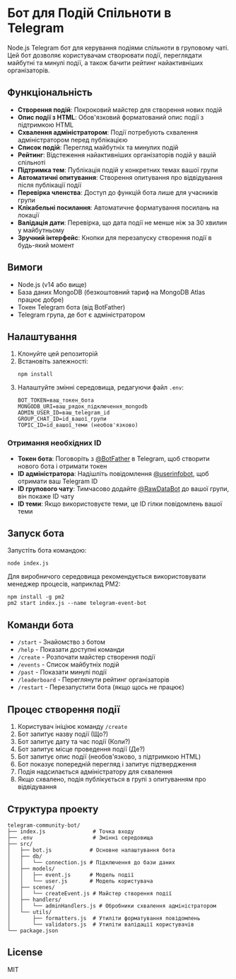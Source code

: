 # Бот для Подій Спільноти в Telegram

Node.js Telegram бот для керування подіями спільноти в груповому чаті. Цей бот дозволяє користувачам створювати події, переглядати майбутні та минулі події, а також бачити рейтинг найактивніших організаторів.

## Функціональність

- **Створення подій**: Покроковий майстер для створення нових подій
- **Опис події з HTML**: Обов'язковий форматований опис події з підтримкою HTML
- **Схвалення адміністратором**: Події потребують схвалення адміністратором перед публікацією
- **Список подій**: Перегляд майбутніх та минулих подій
- **Рейтинг**: Відстеження найактивніших організаторів подій у вашій спільноті
- **Підтримка тем**: Публікація подій у конкретних темах вашої групи
- **Автоматичні опитування**: Створення опитування про відвідування після публікації події
- **Перевірка членства**: Доступ до функцій бота лише для учасників групи
- **Клікабельні посилання**: Автоматичне форматування посилань на локації
- **Валідація дати**: Перевірка, що дата події не менше ніж за 30 хвилин у майбутньому
- **Зручний інтерфейс**: Кнопки для перезапуску створення події в будь-який момент

## Вимоги

- Node.js (v14 або вище)
- База даних MongoDB (безкоштовний тариф на MongoDB Atlas працює добре)
- Токен Telegram бота (від BotFather)
- Telegram група, де бот є адміністратором

## Налаштування

1. Клонуйте цей репозиторій
2. Встановіть залежності:
   ```
   npm install
   ```
3. Налаштуйте змінні середовища, редагуючи файл `.env`:
   ```
   BOT_TOKEN=ваш_токен_бота
   MONGODB_URI=ваш_рядок_підключення_mongodb
   ADMIN_USER_ID=ваш_telegram_id
   GROUP_CHAT_ID=id_вашої_групи
   TOPIC_ID=id_вашої_теми (необов'язково)
   ```

### Отримання необхідних ID

- **Токен бота**: Поговоріть з [@BotFather](https://t.me/botfather) в Telegram, щоб створити нового бота і отримати токен
- **ID адміністратора**: Надішліть повідомлення [@userinfobot](https://t.me/userinfobot), щоб отримати ваш Telegram ID
- **ID групового чату**: Тимчасово додайте [@RawDataBot](https://t.me/RawDataBot) до вашої групи, він покаже ID чату
- **ID теми**: Якщо використовуєте теми, це ID гілки повідомлень вашої теми

## Запуск бота

Запустіть бота командою:

```
node index.js
```

Для виробничого середовища рекомендується використовувати менеджер процесів, наприклад PM2:

```
npm install -g pm2
pm2 start index.js --name telegram-event-bot
```

## Команди бота

- `/start` - Знайомство з ботом
- `/help` - Показати доступні команди
- `/create` - Розпочати майстер створення події
- `/events` - Список майбутніх подій
- `/past` - Показати минулі події
- `/leaderboard` - Переглянути рейтинг організаторів
- `/restart` - Перезапустити бота (якщо щось не працює)

## Процес створення події

1. Користувач ініціює команду `/create`
2. Бот запитує назву події (Що?)
3. Бот запитує дату та час події (Коли?)
4. Бот запитує місце проведення події (Де?)
5. Бот запитує опис події (необов'язково, з підтримкою HTML)
6. Бот показує попередній перегляд і запитує підтвердження
7. Подія надсилається адміністратору для схвалення
8. Якщо схвалено, подія публікується в групі з опитуванням про відвідування

## Структура проекту

```
telegram-community-bot/
├── index.js               # Точка входу
├── .env                   # Змінні середовища
├── src/
│   ├── bot.js            # Основне налаштування бота
│   ├── db/
│   │   └── connection.js # Підключення до бази даних
│   ├── models/
│   │   ├── event.js      # Модель події
│   │   └── user.js       # Модель користувача
│   ├── scenes/
│   │   └── createEvent.js # Майстер створення події
│   ├── handlers/
│   │   └── adminHandlers.js # Обробники схвалення адміністратором
│   └── utils/
│       ├── formatters.js  # Утиліти форматування повідомлень
│       └── validators.js  # Утиліти валідації користувачів
└── package.json
```

## License

MIT
